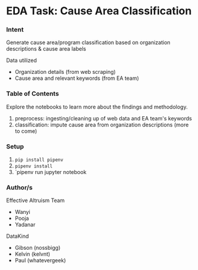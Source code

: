 # EDA Task: Cause Area Classification    
### Intent
Generate cause area/program classification based on organization descriptions & cause area labels

Data utilized
- Organization details (from web scraping)
- Cause area and relevant keywords (from EA team)

### Table of Contents
Explore the notebooks to learn more about the findings and methodology.
1. preprocess: ingesting/cleaning up of web data and EA team's keywords
2. classification: impute cause area from organization descriptions
(more to come)

### Setup
1. `pip install pipenv`
2. `pipenv install`
3. `pipenv run jupyter notebook

### Author/s
Effective Altruism Team
- Wanyi
- Pooja
- Yadanar

DataKind
- Gibson (nossbigg)
- Kelvin (kelvnt)
- Paul (whatevergeek)
